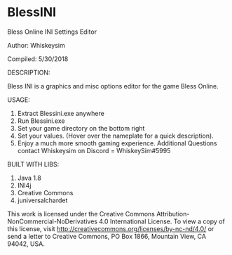 # BlessINI
Bless Online INI Settings Editor

Author: Whiskeysim

Compiled: 5/30/2018

DESCRIPTION:

Bless INI is a graphics and misc options editor for the game Bless Online.

USAGE:

1. Extract Blessini.exe anywhere
2. Run Blessini.exe
3. Set your game directory on the bottom right
4. Set your values. (Hover over the nameplate for a quick description).
5. Enjoy a much more smooth gaming experience.
Additional Questions contact Whiskeysim on Discord = WhiskeySim#5995

BUILT WITH LIBS: 
1. Java 1.8 
2. INI4j
3. Creative Commons
4. juniversalchardet

This work is licensed under the Creative Commons Attribution-NonCommercial-NoDerivatives 4.0 International License. To view a copy of this license, visit http://creativecommons.org/licenses/by-nc-nd/4.0/ or send a letter to Creative Commons, PO Box 1866, Mountain View, CA 94042, USA.
